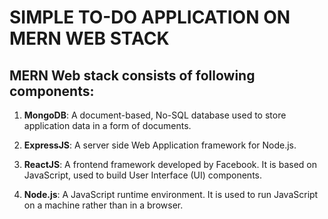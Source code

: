# SIMPLE TO-DO APPLICATION ON MERN WEB STACK

## MERN Web stack consists of following components:

1. **MongoDB**: A document-based, No-SQL database used to store application data in a form of documents.

2. **ExpressJS**: A server side Web Application framework for Node.js.

3. **ReactJS**: A frontend framework developed by Facebook. It is based on JavaScript, used to build User Interface (UI) components.

4. **Node.js**: A JavaScript runtime environment. It is used to run JavaScript on a machine rather than in a browser.
